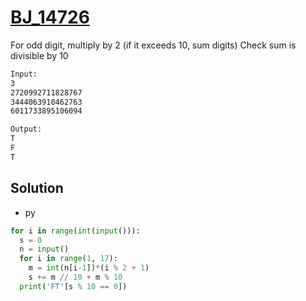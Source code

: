 # [BJ_14726](https://acmicpc.net/problem/14726)

For odd digit, multiply by 2 (if it exceeds 10, sum digits)
Check sum is divisible by 10

```txt
Input:
3
2720992711828767
3444063910462763
6011733895106094

Output:
T
F
T
```

## Solution

* py

```py
for i in range(int(input())):
  s = 0
  n = input()
  for i in range(1, 17):
    m = int(n[i-1])*(i % 2 + 1)
    s += m // 10 + m % 10
  print('FT'[s % 10 == 0])
```

